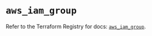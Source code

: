 # `aws_iam_group`

Refer to the Terraform Registry for docs: [`aws_iam_group`](https://registry.terraform.io/providers/hashicorp/aws/6.14.0/docs/resources/iam_group).
